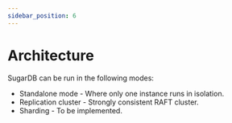 ```yaml
---
sidebar_position: 6
---
```


# Architecture

SugarDB can be run in the following modes:

- Standalone mode - Where only one instance runs in isolation.
- Replication cluster - Strongly consistent RAFT cluster.
- Sharding - To be implemented.
